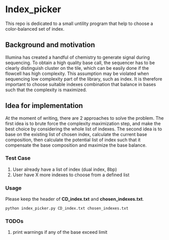 # Index_picker
This repo is dedicated to a small untility program that help to choose a color-balanced set of index. 

## Background and motivation
Illumina has created a handful of chemistry to generate signal during sequencing. To obtain a high quality base call, the sequencer has to be clearly distinguish cluster on the tile, which can be easily done if the flowcell has high complexity. This assumption may be violated when sequencing low complexity part of the library, such as index. It is therefore important to choose suitable indexes combination that balance in bases such that the complexity is maximized. 

## Idea for implementation
At the moment of writing, there are 2 approaches to solve the problem. The first idea is to brute force the complexity maximization step, and make the best choice by considering the whole list of indexes.
The second idea is to base on the existing list of chosen index, calculate the current base composition, then calculate the potential list of index such that it compensate the base composition and maximize the base balance. 


### Test Case
1. User already have a list of index (dual index, 8bp)
2. User have X more indexes to choose from a defined list

### Usage
Please keep the header of __CD_index.txt__ and __chosen_indexes.txt__.
```
python index_picker.py CD_index.txt chosen_indexes.txt
```

### TODOs
1. print warnings if any of the base exceed limit
